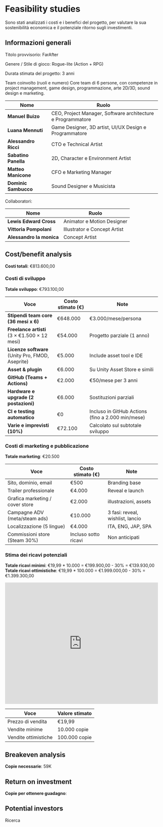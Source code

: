 # Feasibility studies

Sono stati analizzati i costi e i benefici del progetto, per valutare la sua
sostenibilità economica e il potenziale ritorno sugli investimenti.

## Informazioni generali

Titolo provvisorio: FarAfter

Genere / Stile di gioco: Rogue-lite (Action + RPG)

Durata stimata del progetto: 3 anni

Team coinvolto (ruoli e numero)
Core team di 6 persone, con competenze in project management, game design,
programmazione, arte 2D/3D, sound design e marketing.

| Nome                 | Ruolo                                                       |
|----------------------|-------------------------------------------------------------|
| **Manuel Buizo**     | CEO, Project Manager, Software architecture e Programmatore |
| **Luana Mennuti**    | Game Designer, 3D artist, UI/UX Design e Programmatore      |
| **Alessandro Ricci** | CTO e Technical Artist                                      |
| **Sabatino Panella** | 2D, Character e Environment Artist                          |
| **Matteo Manicone**  | CFO e Marketing Manager                                     |
| **Dominic Sambucco** | Sound Designer e Musicista                                  |

Collaboratori:

| Nome                     | Ruolo                        |
|--------------------------|------------------------------|
| **Lewis Edward Cross**   | Animator e Motion Designer   |
| **Vittoria Pompolani**   | Illustrator e Concept Artist |
| **Alessandro la monica** | Concept Artist               |

## Cost/benefit analysis

**Costi totali**: €813.600,00

### Costi di sviluppo

**Totale sviluppo**: €793.100,00

| Voce                                             | Costo stimato (€) | Note                                              |
|--------------------------------------------------|-------------------|---------------------------------------------------|
| **Stipendi team core (36 mesi x 6)**             | €648.000          | €3.000/mese/persona                               |
| **Freelance artisti** (3 × €1.500 × 12 mesi)     | €54.000           | Progetto parziale (1 anno)                        |
| **Licenze software** (Unity Pro, FMOD, Aseprite) | €5.000            | Include asset tool e IDE                          |
| **Asset & plugin**                               | €6.000            | Su Unity Asset Store e simili                     |
| **GitHub (Teams + Actions)**                     | €2.000            | €50/mese per 3 anni                               |
| **Hardware e upgrade (2 postazioni)**            | €6.000            | Sostituzioni parziali                             |
| **CI e testing automatico**                      | €0                | Incluso in GitHub Actions (fino a 2.000 min/mese) |
| **Varie e imprevisti (10%)**                     | €72.100           | Calcolato sul subtotale sviluppo                  |

### Costi di marketing e pubblicazione

**Totale marketing**: €20.500

| Voce                            | Costo stimato (€)    | Note                             |
|---------------------------------|----------------------|----------------------------------|
| Sito, dominio, email            | €500                 | Branding base                    |
| Trailer professionale           | €4.000               | Reveal e launch                  |
| Grafica marketing / cover store | €2.000               | illustrazioni, assets            |
| Campagne ADV (meta/steam ads)   | €10.000              | 3 fasi: reveal, wishlist, lancio |
| Localizzazione (5 lingue)       | €4.000               | ITA, ENG, JAP, SPA               |
| Commissioni store (Steam 30%)   | Incluso sotto ricavi | Non anticipati                   |

### Stima dei ricavi potenziali

**Totale ricavi minimi**: €19,99 * 10.000 = €199.900,00 - 30% = €139.930,00
**Totale ricavi ottimistiche**: €19,99 * 100.000 = €1.999.000,00 - 30% = €1.399.300,00  

<iframe src="https://docs.google.com/spreadsheets/d/1VJKu_P6mUfhXTyA3cvgl_bDoUeMmOLCSJxWIu0laI_U/edit?usp=sharing"
width="100%" height="400px" frameborder="0"></iframe>

| Voce                 | Valore stimato |
|----------------------|----------------|
| Prezzo di vendita    | €19,99         |
| Vendite minime       | 10.000 copie   |
| Vendite ottimistiche | 100.000 copie  |

## Breakeven analysis

**Copie necessarie**: 59K

## Return on investment

**Copie per ottenere guadagno**:


## Potential investors
Ricerca